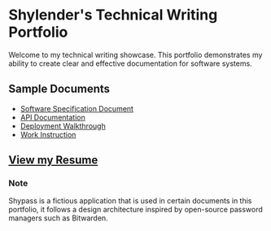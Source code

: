 # Shylender's Technical Writing Portfolio

Welcome to my technical writing showcase. This portfolio demonstrates my ability to create clear and effective documentation for software systems.

## Sample Documents

- [Software Specification Document](./sw_spec_doc/shypass_software_spec.md)
- [API Documentation](./api_doc/shypass_api_doc.md)
- [Deployment Walkthrough](./deployment_walkthrough/slack_deployment_walkthrough.md)
- [Work Instruction](./work_instruction/shypass_risk_assessment_wi.md)

 [View my Resume](resume.pdf)
---
### Note
Shypass is a fictious application that is used in certain documents in this portfolio, it follows a design architecture inspired by open-source password managers such as Bitwarden.